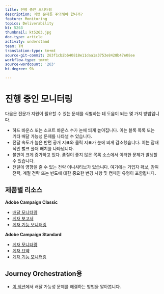 ```yaml
---
title: 진행 중인 모니터링
description: 어떤 문제를 주의해야 합니까?
feature: Monitoring
topics: Deliverability
kt: 5263
thumbnail: kt5263.jpg
doc-type: article
activity: understand
team: TM
translation-type: tm+mt
source-git-commit: 283f1cb2bb40818e11daa1a3753e8428b47e08ee
workflow-type: tm+mt
source-wordcount: '203'
ht-degree: 9%

---
```



# 진행 중인 모니터링

다음은 전문가 지원이 필요할 수 있는 문제를 식별하는 데 도움이 되는 몇 가지 방법입니다.

* 하드 바운스 또는 소프트 바운스 수가 눈에 띄게 높아집니다. 이는 블록 목록 또는 기타 배달 가능성 문제를 나타낼 수 있습니다.
* 전달 속도가 높은 반면 공개 지표와 클릭 지표가 눈에 띄게 감소했습니다. 이는 잠재적인 벌크 폴더 배치를 나타냅니다.
* 불만이 크게 증가하고 있다. 품질이 좋지 않은 목록 소스에서 이러한 문제가 발생할 수 있습니다.
* 전달에 영향을 줄 수 있는 전략 이니셔티브가 있습니다. 여기에는 가입자 확보, 참여 전략, 계절 전략 또는 빈도에 대한 중요한 변경 사항 및 캠페인 유형이 포함됩니다.

## 제품별 리소스

**Adobe Campaign Classic**

* [배달 모니터링](https://experienceleague.adobe.com/docs/campaign-classic/using/sending-messages/monitoring-deliveries/about-delivery-monitoring.html)
* [게재 보고서](https://experienceleague.adobe.com/docs/campaign-classic/using/reporting/reports-on-deliveries/delivery-reports.html)
* [게재 기능 모니터링](https://experienceleague.adobe.com/docs/campaign-classic/using/sending-messages/deliverability-management/monitoring-deliverability.html)

**Adobe Campaign Standard**

* [게재 모니터링](https://experienceleague.adobe.com/docs/campaign-standard/using/testing-and-sending/monitoring-messages/monitoring-a-delivery.html)
* [게재 요약](https://docs-author-stg.corp.adobe.com/content/help/en/campaign-standard/using/reporting/list-of-reports/delivery-summary.html)
* [게재 기능 모니터링](https://experienceleague.adobe.com/docs/campaign-standard/using/testing-and-sending/managing-deliverability/monitor-deliverability.html?lang=en#testing-and-sending)

## Journey Orchestration용

* [이 섹션](/help/additional-resources/troubleshooting.md)에서 배달 가능성 문제를 해결하는 방법을 알아봅니다.
